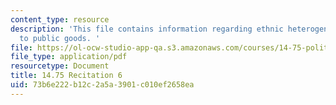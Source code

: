 ```yaml
---
content_type: resource
description: 'This file contains information regarding ethnic heterogeneity and contributions
  to public goods. '
file: https://ol-ocw-studio-app-qa.s3.amazonaws.com/courses/14-75-political-economy-and-economic-development-fall-2012/73b6e222b12c2a5a3901c010ef2658ea_MIT14_75F12_Recitation6.pdf
file_type: application/pdf
resourcetype: Document
title: 14.75 Recitation 6
uid: 73b6e222-b12c-2a5a-3901-c010ef2658ea
---
```

